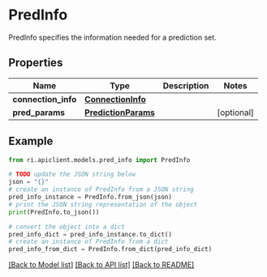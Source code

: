 # PredInfo

PredInfo specifies the information needed for a prediction set.

## Properties

Name | Type | Description | Notes
------------ | ------------- | ------------- | -------------
**connection_info** | [**ConnectionInfo**](ConnectionInfo.md) |  | 
**pred_params** | [**PredictionParams**](PredictionParams.md) |  | [optional] 

## Example

```python
from ri.apiclient.models.pred_info import PredInfo

# TODO update the JSON string below
json = "{}"
# create an instance of PredInfo from a JSON string
pred_info_instance = PredInfo.from_json(json)
# print the JSON string representation of the object
print(PredInfo.to_json())

# convert the object into a dict
pred_info_dict = pred_info_instance.to_dict()
# create an instance of PredInfo from a dict
pred_info_from_dict = PredInfo.from_dict(pred_info_dict)
```
[[Back to Model list]](../README.md#documentation-for-models) [[Back to API list]](../README.md#documentation-for-api-endpoints) [[Back to README]](../README.md)

